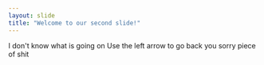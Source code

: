 ```yaml
---
layout: slide
title: "Welcome to our second slide!"
---
```

I don't know what is going on
Use the left arrow to go back you sorry piece of shit
